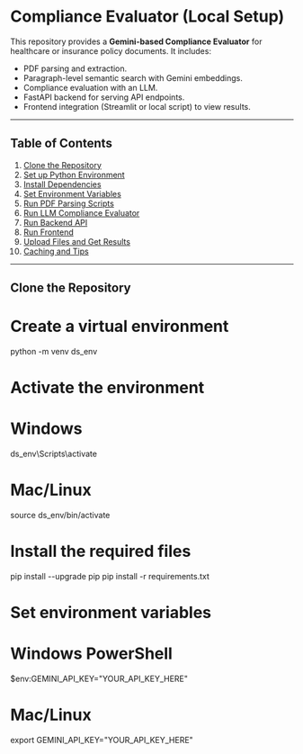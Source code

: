 # Compliance Evaluator (Local Setup)

This repository provides a **Gemini-based Compliance Evaluator** for healthcare or insurance policy documents. It includes:

- PDF parsing and extraction.
- Paragraph-level semantic search with Gemini embeddings.
- Compliance evaluation with an LLM.
- FastAPI backend for serving API endpoints.
- Frontend integration (Streamlit or local script) to view results.

---

## Table of Contents

1. [Clone the Repository](#clone-the-repository)  
2. [Set up Python Environment](#set-up-python-environment)  
3. [Install Dependencies](#install-dependencies)  
4. [Set Environment Variables](#set-environment-variables)  
5. [Run PDF Parsing Scripts](#run-pdf-parsing-scripts)  
6. [Run LLM Compliance Evaluator](#run-llm-compliance-evaluator)  
7. [Run Backend API](#run-backend-api)  
8. [Run Frontend](#run-frontend)  
9. [Upload Files and Get Results](#upload-files-and-get-results)  
10. [Caching and Tips](#caching-and-tips)  

---

## Clone the Repository

# Create a virtual environment
python -m venv ds_env

# Activate the environment
# Windows
ds_env\Scripts\activate
# Mac/Linux
source ds_env/bin/activate

# Install the required files
pip install --upgrade pip
pip install -r requirements.txt

# Set environment variables
# Windows PowerShell
$env:GEMINI_API_KEY="YOUR_API_KEY_HERE"

# Mac/Linux
export GEMINI_API_KEY="YOUR_API_KEY_HERE"

```bash

